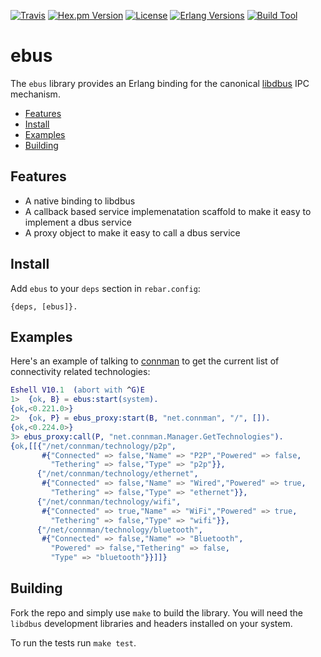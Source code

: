 [![Travis][travis badge]][travis]
[![Hex.pm Version][hex version badge]][hex]
[![License][license badge]][license]
[![Erlang Versions][erlang version badge]][erlang]
[![Build Tool][build tool]][rebar]

# ebus


The `ebus` library provides an Erlang binding for the canonical
[libdbus](https://cgit.freedesktop.org/dbus/dbus/) IPC mechanism.


  * [Features](#features)
  * [Install](#install)
  * [Examples](#examples)
  * [Building](#building)


## Features

  * A native binding to libdbus
  * A callback based service implemenatation scaffold to make it easy
    to implement a dbus service
  * A proxy object to make it easy to call a dbus service

## Install

Add `ebus` to your `deps` section in `rebar.config`:

``` shell
{deps, [ebus]}.
```

## Examples

Here's an example of talking to [connman] to get the current list of
connectivity related technologies:

```erlang
Eshell V10.1  (abort with ^G)E
1>  {ok, B} = ebus:start(system).
{ok,<0.221.0>}
2>  {ok, P} = ebus_proxy:start(B, "net.connman", "/", []).
{ok,<0.224.0>}
3> ebus_proxy:call(P, "net.connman.Manager.GetTechnologies").
{ok,[[{"/net/connman/technology/p2p",
       #{"Connected" => false,"Name" => "P2P","Powered" => false,
         "Tethering" => false,"Type" => "p2p"}},
      {"/net/connman/technology/ethernet",
       #{"Connected" => false,"Name" => "Wired","Powered" => true,
         "Tethering" => false,"Type" => "ethernet"}},
      {"/net/connman/technology/wifi",
       #{"Connected" => true,"Name" => "WiFi","Powered" => true,
         "Tethering" => false,"Type" => "wifi"}},
      {"/net/connman/technology/bluetooth",
       #{"Connected" => false,"Name" => "Bluetooth",
         "Powered" => false,"Tethering" => false,
         "Type" => "bluetooth"}}]]}
```

## Building

Fork the repo and simply use `make` to build the library. You will
need the `libdbus` development libraries and headers installed on your
system.

To run the tests run `make test`.


<!-- Badges -->
[travis]: https://travis-ci.com/helium/ebus
[travis badge]: https://img.shields.io/travis/com/helium/ebus/master.svg?style=flat-square
[hex]: https://hex.pm/packages/ebus
[license]: https://github.com/helium/ebus/blob/master/LICENSE
[license badge]: https://img.shields.io/github/license/helium/ebus.svg
[hex version badge]: https://img.shields.io/hexpm/v/ebus.svg?style=flat-square
[erlang version badge]: https://img.shields.io/badge/erlang-21.1-blue.svg?style=flat-square
[build tool]: https://img.shields.io/badge/build%20tool-rebar3-orange.svg?style=flat-square

<!-- Links -->
[connman]: https://01.org/connman
[rebar]: http://rebar3.org
[erlang]: http://erlang.org
